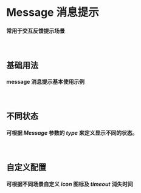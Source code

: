 <script setup>
    import demo1 from './demo1.vue'
    import demo2 from './demo2.vue'
    import demo3 from './demo3.vue'
    import componentBox from '@/components/componentBox.vue'
    import Preview from '@/components/Preview.vue'
</script>

# Message 消息提示

#### 常用于交互反馈提示场景

<br/>

## 基础用法

#### message 消息提示基本使用示例

<br/>
<component-box>
    <demo1/>
</component-box>
<Preview compName="Message" demoName="demo1"></Preview>

## 不同状态

#### 可根据 _Message_ 参数的 _type_ 来定义显示不同的状态。

<br/>
<component-box>
    <demo2/>
</component-box>
<Preview compName="Message" demoName="demo2"></Preview>

## 自定义配置

#### 可根据不同场景自定义 _icon_ 图标及 _timeout_ 消失时间

<br/>
<component-box>
    <demo3/>
</component-box>
<Preview compName="Message" demoName="demo3"></Preview>
